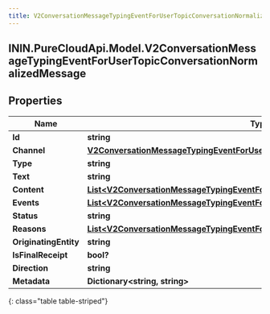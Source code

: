 ```yaml
---
title: V2ConversationMessageTypingEventForUserTopicConversationNormalizedMessage
---
```

## ININ.PureCloudApi.Model.V2ConversationMessageTypingEventForUserTopicConversationNormalizedMessage

## Properties

|Name | Type | Description | Notes|
|------------ | ------------- | ------------- | -------------|
| **Id** | **string** |  | [optional] |
| **Channel** | [**V2ConversationMessageTypingEventForUserTopicConversationMessagingChannel**](V2ConversationMessageTypingEventForUserTopicConversationMessagingChannel.html) |  | [optional] |
| **Type** | **string** |  | [optional] |
| **Text** | **string** |  | [optional] |
| **Content** | [**List&lt;V2ConversationMessageTypingEventForUserTopicConversationMessageContent&gt;**](V2ConversationMessageTypingEventForUserTopicConversationMessageContent.html) |  | [optional] |
| **Events** | [**List&lt;V2ConversationMessageTypingEventForUserTopicConversationMessageEvent&gt;**](V2ConversationMessageTypingEventForUserTopicConversationMessageEvent.html) |  | [optional] |
| **Status** | **string** |  | [optional] |
| **Reasons** | [**List&lt;V2ConversationMessageTypingEventForUserTopicConversationReason&gt;**](V2ConversationMessageTypingEventForUserTopicConversationReason.html) |  | [optional] |
| **OriginatingEntity** | **string** |  | [optional] |
| **IsFinalReceipt** | **bool?** |  | [optional] |
| **Direction** | **string** |  | [optional] |
| **Metadata** | **Dictionary&lt;string, string&gt;** |  | [optional] |
{: class="table table-striped"}


